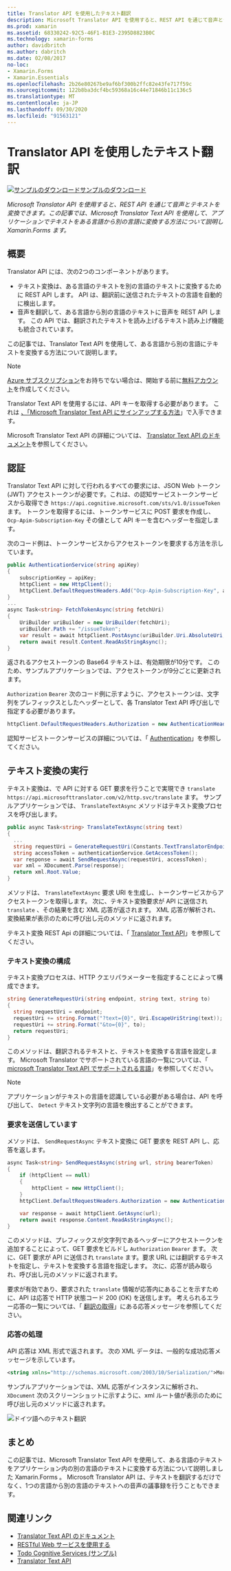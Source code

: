 ```yaml
---
title: Translator API を使用したテキスト翻訳
description: Microsoft Translator API を使用すると、REST API を通じて音声とテキストを変換できます。 この記事では、Microsoft Translator Text API を使用して、アプリケーションでテキストをある言語から別の言語に変換する方法について説明し Xamarin.Forms ます。
ms.prod: xamarin
ms.assetid: 68330242-92C5-46F1-B1E3-2395D8823B0C
ms.technology: xamarin-forms
author: davidbritch
ms.author: dabritch
ms.date: 02/08/2017
no-loc:
- Xamarin.Forms
- Xamarin.Essentials
ms.openlocfilehash: 2b26e80267be9af6bf300b2ffc82e43fe717f59c
ms.sourcegitcommit: 122b8ba3dcf4bc59368a16c44e71846b11c136c5
ms.translationtype: MT
ms.contentlocale: ja-JP
ms.lasthandoff: 09/30/2020
ms.locfileid: "91563121"
---
```

# <a name="text-translation-using-the-translator-api"></a>Translator API を使用したテキスト翻訳

[![サンプルのダウンロード](~/media/shared/download.png)サンプルのダウンロード](https://docs.microsoft.com/samples/xamarin/xamarin-forms-samples/webservices-todocognitiveservices)

_Microsoft Translator API を使用すると、REST API を通じて音声とテキストを変換できます。この記事では、Microsoft Translator Text API を使用して、アプリケーションでテキストをある言語から別の言語に変換する方法について説明し Xamarin.Forms ます。_

## <a name="overview"></a>概要

Translator API には、次の2つのコンポーネントがあります。

- テキスト変換は、ある言語のテキストを別の言語のテキストに変換するために REST API します。 API は、翻訳前に送信されたテキストの言語を自動的に検出します。
- 音声を翻訳して、ある言語から別の言語のテキストに音声を REST API します。 この API では、翻訳されたテキストを読み上げるテキスト読み上げ機能も統合されています。

この記事では、Translator Text API を使用して、ある言語から別の言語にテキストを変換する方法について説明します。

> [!NOTE]
> [Azure サブスクリプション](/azure/guides/developer/azure-developer-guide#understanding-accounts-subscriptions-and-billing)をお持ちでない場合は、開始する前に[無料アカウント](https://aka.ms/azfree-docs-mobileapps)を作成してください。

Translator Text API を使用するには、API キーを取得する必要があります。 これは [、「Microsoft Translator Text API にサインアップする方法](/azure/cognitive-services/translator/translator-text-how-to-signup/)」で入手できます。

Microsoft Translator Text API の詳細については、 [Translator Text API のドキュメント](/azure/cognitive-services/translator/)を参照してください。

## <a name="authentication"></a>認証

Translator Text API に対して行われるすべての要求には、JSON Web トークン (JWT) アクセストークンが必要です。これは、の認知サービストークンサービスから取得でき `https://api.cognitive.microsoft.com/sts/v1.0/issueToken` ます。 トークンを取得するには、トークンサービスに POST 要求を作成し、 `Ocp-Apim-Subscription-Key` その値として API キーを含むヘッダーを指定します。

次のコード例は、トークンサービスからアクセストークンを要求する方法を示しています。

```csharp
public AuthenticationService(string apiKey)
{
    subscriptionKey = apiKey;
    httpClient = new HttpClient();
    httpClient.DefaultRequestHeaders.Add("Ocp-Apim-Subscription-Key", apiKey);
}
...
async Task<string> FetchTokenAsync(string fetchUri)
{
    UriBuilder uriBuilder = new UriBuilder(fetchUri);
    uriBuilder.Path += "/issueToken";
    var result = await httpClient.PostAsync(uriBuilder.Uri.AbsoluteUri, null);
    return await result.Content.ReadAsStringAsync();
}
```

返されるアクセストークンの Base64 テキストは、有効期限が10分です。 このため、サンプルアプリケーションでは、アクセストークンが9分ごとに更新されます。

`Authorization` `Bearer` 次のコード例に示すように、アクセストークンは、文字列をプレフィックスとしたヘッダーとして、各 Translator Text API 呼び出しで指定する必要があります。

```csharp
httpClient.DefaultRequestHeaders.Authorization = new AuthenticationHeaderValue("Bearer", bearerToken);
```

認知サービストークンサービスの詳細については、「 [Authentication](/azure/cognitive-services/translator/reference/v3-0-reference#authentication)」を参照してください。

## <a name="performing-text-translation"></a>テキスト変換の実行

テキスト変換は、で API に対する GET 要求を行うことで実現でき `translate` `https://api.microsofttranslator.com/v2/http.svc/translate` ます。 サンプルアプリケーションでは、 `TranslateTextAsync` メソッドはテキスト変換プロセスを呼び出します。

```csharp
public async Task<string> TranslateTextAsync(string text)
{
  ...
  string requestUri = GenerateRequestUri(Constants.TextTranslatorEndpoint, text, "en", "de");
  string accessToken = authenticationService.GetAccessToken();
  var response = await SendRequestAsync(requestUri, accessToken);
  var xml = XDocument.Parse(response);
  return xml.Root.Value;
}
```

メソッドは、 `TranslateTextAsync` 要求 URI を生成し、トークンサービスからアクセストークンを取得します。 次に、テキスト変換要求が API に送信され `translate` 、その結果を含む XML 応答が返されます。 XML 応答が解析され、変換結果が表示のために呼び出し元のメソッドに返されます。

テキスト変換 REST Api の詳細については、「 [Translator Text API](/azure/cognitive-services/translator/reference/v3-0-reference)」を参照してください。

### <a name="configuring-text-translation"></a>テキスト変換の構成

テキスト変換プロセスは、HTTP クエリパラメーターを指定することによって構成できます。

```csharp
string GenerateRequestUri(string endpoint, string text, string to)
{
  string requestUri = endpoint;
  requestUri += string.Format("?text={0}", Uri.EscapeUriString(text));
  requestUri += string.Format("&to={0}", to);
  return requestUri;
}
```

このメソッドは、翻訳されるテキストと、テキストを変換する言語を設定します。 Microsoft Translator でサポートされている言語の一覧については、「 [microsoft Translator Text API でサポートされる言語](/azure/cognitive-services/translator/languages/)」を参照してください。

> [!NOTE]
> アプリケーションがテキストの言語を認識している必要がある場合は、API を呼び出して、 `Detect` テキスト文字列の言語を検出することができます。

### <a name="sending-the-request"></a>要求を送信しています

メソッドは、 `SendRequestAsync` テキスト変換に GET 要求を REST API し、応答を返します。

```csharp
async Task<string> SendRequestAsync(string url, string bearerToken)
{
    if (httpClient == null)
    {
        httpClient = new HttpClient();
    }
    httpClient.DefaultRequestHeaders.Authorization = new AuthenticationHeaderValue("Bearer", bearerToken);

    var response = await httpClient.GetAsync(url);
    return await response.Content.ReadAsStringAsync();
}
```

このメソッドは、プレフィックスが文字列であるヘッダーにアクセストークンを追加することによって、GET 要求をビルドし `Authorization` `Bearer` ます。 次に、GET 要求が API に送信され `translate` ます。要求 URL には翻訳するテキストを指定し、テキストを変換する言語を指定します。 次に、応答が読み取られ、呼び出し元のメソッドに返されます。

要求が有効であり、要求された `translate` 情報が応答内にあることを示すために、API は応答で HTTP 状態コード 200 (OK) を送信します。 考えられるエラー応答の一覧については、「 [翻訳の取得](/azure/cognitive-services/translator/reference/v3-0-translate)」にある応答メッセージを参照してください。

### <a name="processing-the-response"></a>応答の処理

API 応答は XML 形式で返されます。 次の XML データは、一般的な成功応答メッセージを示しています。

```xml
<string xmlns="http://schemas.microsoft.com/2003/10/Serialization/">Morgen kaufen gehen ein</string>
```

サンプルアプリケーションでは、XML 応答がインスタンスに解析され、 `XDocument` 次のスクリーンショットに示すように、xml ルート値が表示のために呼び出し元のメソッドに返されます。

![ドイツ語へのテキスト翻訳](text-translation-images/text-translation.png)

## <a name="summary"></a>まとめ

この記事では、Microsoft Translator Text API を使用して、ある言語のテキストをアプリケーション内の別の言語のテキストに変換する方法について説明しました Xamarin.Forms 。 Microsoft Translator API は、テキストを翻訳するだけでなく、1つの言語から別の言語のテキストへの音声の議事録を行うこともできます。

## <a name="related-links"></a>関連リンク

- [Translator Text API のドキュメント](/azure/cognitive-services/translator/)
- [RESTful Web サービスを使用する](~/xamarin-forms/data-cloud/web-services/rest.md)
- [Todo Cognitive Services (サンプル)](/samples/xamarin/xamarin-forms-samples/webservices-todocognitiveservices)
- [Translator Text API](/azure/cognitive-services/translator/reference/v3-0-reference)